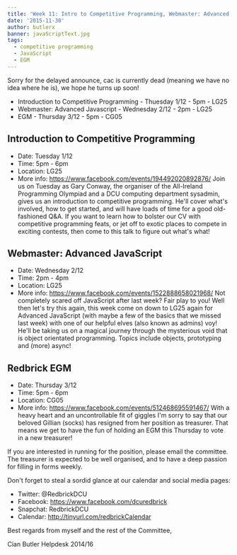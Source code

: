 ```yaml
---
title: 'Week 11: Intro to Competitive Programming, Webmaster: Advanced JavaScript & EGM'
date: '2015-11-30'
author: butlerx
banner: javaScriptText.jpg
tags:
  - competitive programming
  - JavaScript
  - EGM
---
```


Sorry for the delayed announce, cac is currently dead (meaning we have no
idea where he is), we hope he turns up soon!

 - Introduction to Competitive Programming - Thuesday 1/12 - 5pm - LG25
 - Webmaster: Advanced Javascript - Wednesday 2/12 - 2pm - LG25
 - EGM - Thursday 3/12 - 5pm - CG05

 <!-- more -->

## Introduction to Competitive Programming
 - Date: Tuesday 1/12
 - Time: 5pm - 6pm
 - Location: LG25
 - More info: https://www.facebook.com/events/194492020892876/
Join us on Tuesday as Gary Conway, the organiser of the All-Ireland
Programming Olympiad and a DCU computing department sysadmin, gives us an
introduction to competitive programming. He'll cover what's involved, how
to get started, and will have loads of time for a good old-fashioned Q&A.
If you want to learn how to bolster our CV with competitive programming
feats, or jet off to exotic places to compete in exciting contests, then
come to this talk to figure out what's what!

## Webmaster: Advanced JavaScript
 - Date: Wednesday 2/12
 - Time: 2pm - 4pm
 - Location: LG25
 - More info: https://www.facebook.com/events/1522888658021968/
Not completely scared off JavaScript after last week? Fair play to you!
Well then let's try this again, this week come on down to LG25 again for
Advanced JavaScript (with maybe a few of the basics that we missed last
week) with one of our helpful elves (also known as admins) voy! He'll be
taking us on a magical journey through the mysterious void that is object
orientated programming. Topics include objects, prototyping and (more)
async!

## Redbrick EGM
 - Date: Thursday 3/12
 - Time: 5pm - 6pm
 - Location: CG05
 - More info: https://www.facebook.com/events/512468695591467/
With a heavy heart and an uncontrollable fit of giggles I'm sorry to say
that our beloved Gillian (socks) has resigned from her position as
treasurer. That means we get to have the fun of holding an EGM this
Thursday to vote in a new treasurer!

If you are interested in running for the position, please email the
committee. The treasurer is expected to be well organised, and to have a
deep passion for filling in forms weekly.

Don't forget to steal a sordid glance at our calendar and social media
pages:
- Twitter:  @RedbrickDCU
- Facebook: https://www.facebook.com/dcuredbrick
- Snapchat: RedbrickDCU
- Calendar: http://tinyurl.com/redbrickCalendar

Best regards from myself and the rest of the Committee,

Cian Butler
Helpdesk 2014/16

